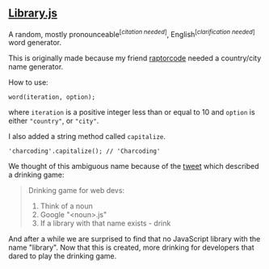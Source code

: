 ## [Library.js](charcoding.github.io/library.js)
A random, mostly pronounceable<sup>[<i>citation needed</i>]</sup>, English<sup>[<i>clarification needed</i>]</sup> word generator.

This is originally made because my friend [raptorcode](https://github.com/raptorcode/) needed a country/city name generator.

How to use:
```
word(iteration, option);
```
where ```iteration``` is a positive integer less than or equal to 10 and ```option``` is either ```"country"```, or ```"city"```.

I also added a string method called ```capitalize```.
```
'charcoding'.capitalize(); // 'Charcoding'
```
We thought of this ambiguous name because of the [tweet](https://twitter.com/ironshay/status/370525864523743232?lang=en) which described a drinking game:

>Drinking game for web devs: 
>1) Think of a noun
>2) Google "\<noun>.js"
>3) If a library with that name exists - drink

And after a while we are surprised to find that no JavaScript library with the name "library". Now that this is created, more drinking for developers that dared to play the drinking game.
